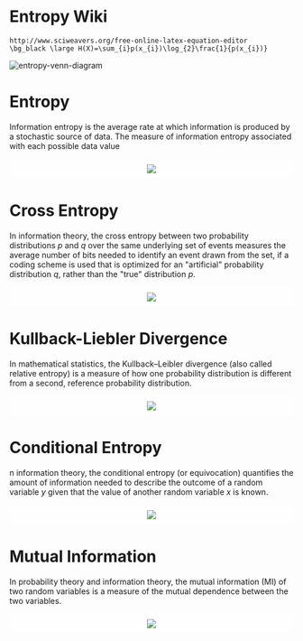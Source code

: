 # Entropy Wiki

    http://www.sciweavers.org/free-online-latex-equation-editor
    \bg_black \large H(X)=\sum_{i}p(x_{i})\log_{2}\frac{1}{p(x_{i})}

![entropy-venn-diagram](https://upload.wikimedia.org/wikipedia/commons/thumb/5/5d/VennInfo3Var.svg/256px-VennInfo3Var.svg.png)


# Entropy

Information entropy is the average rate at which information is produced by a stochastic source of data. The measure of information entropy associated with each possible data value

<div style="background-color:rgba(255, 255, 255, 0.8); text-align:center; vertical-align: middle; padding:10px 0;">
<img src="http://www.sciweavers.org/upload/Tex2Img_1544155454/eqn.png" />
 </div>

 
# Cross Entropy

In information theory, the cross entropy between two probability distributions *p* and *q* over the same underlying set of events measures the average number of bits needed to identify an event drawn from the set, if a coding scheme is used that is optimized for an "artificial" probability distribution *q*, rather than the "true" distribution *p*.



<div style="background-color:rgba(255, 255, 255, 0.8); text-align:center; vertical-align: middle; padding:10px 0;">
<img src="http://www.sciweavers.org/upload/Tex2Img_1544155803/eqn.png" />
</div>

# Kullback-Liebler Divergence

In mathematical statistics, the Kullback–Leibler divergence (also called relative entropy) is a measure of how one probability distribution is different from a second, reference probability distribution.

<div style="background-color:rgba(255, 255, 255, 0.8); text-align:center; vertical-align: middle; padding:10px 0;">
<img src="http://www.sciweavers.org/upload/Tex2Img_1544155866/eqn.png" />
 </div>

# Conditional Entropy

n information theory, the conditional entropy (or equivocation) quantifies the amount of information needed to describe the outcome of a random variable *y* given that the value of another random variable *x* is known.

<div style="background-color:rgba(255, 255, 255, 0.8); text-align:center; vertical-align: middle; padding:10px 0;">
<img src="http://www.sciweavers.org/upload/Tex2Img_1544155968/eqn.png" />
 </div>

# Mutual Information

In probability theory and information theory, the mutual information (MI) of two random variables is a measure of the mutual dependence between the two variables.

<div style="background-color:rgba(255, 255, 255, 0.8); text-align:center; vertical-align: middle; padding:10px 0;">
<img src="http://www.sciweavers.org/upload/Tex2Img_1544156025/eqn.png" />
 </div>

